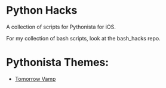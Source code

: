 # Python Hacks

A collection of scripts for Pythonista for iOS.

For my collection of bash scripts, look at the bash_hacks repo.

# Pythonista Themes:

- [Tomorrow Vamp](pythonista3://?action=add-theme&theme-data=eNqtVk1v2zAMvedXBN41Bpx07eJds_W2yzDsasgy42iWxYCW0WZF__v04cRWYqdNMetkkY_iI0VSL7P5PJIiJ0aHTAulo_nXefTovmhhhQVsWSt1puHZCzfu80K9a-tcMSGzHKkAcgqre7u8QtlqDZTljFclYasKr_HNLq9xRVQwqrIKDjkyclJNLXSgC5t3qV0euEWl40b8BStZJt5Vll9zw0G2rBby4GQ_QEmMf0LZSkZepYE9I6aRMimUMx2l7vNixWq_-QtrJMKn-W9W773sGOErPjcc99DY7Rfza9kjbzQJVfZ7ZpejROrO3mzM2U7wuvAYLlnTTOh_enhIU85DgGFSBfo2zXEBHA1TgcohjbtAjnN4GBYQYHt28eDYdWLX5yRa9D6RAoqJFaJ13q4CuybjT-gTPkLDkjbXL0DsCf8A1wHC3wF9kD4pOcoiBO3AnK_KeHkbzIXYFMWEezbIXXW8z57QTAp-zYdOI0BtkWqm9fTt6MK-TkKcPT9--8ih2gX-Y2G-uzHMO-BVjs8hvcGm7QWjiLhABVdhp-QcNS9saVa-WRUKzwtCmWboe-BIQh7TdHn_5SyLreJHe9N36cyzphph2Ofdt6T1oNzGnLedpQJsdWi908JJEn4wjCZ4dVuCj9z_YynlrZCmJD4Q1RqLVsIkwA28s95X16D0ZGs-jYX3FvTtrd5031wir4xhRvq2NtAN9ckWOyA861DuGmUNSHDBHT4WEvNFpyGrhe54Bi-FoXo3DOz0gayvmmj9PU3Wm_Dl0L8rhtPSWANqzFGCSU-0k85e_wEt1jwZ)
